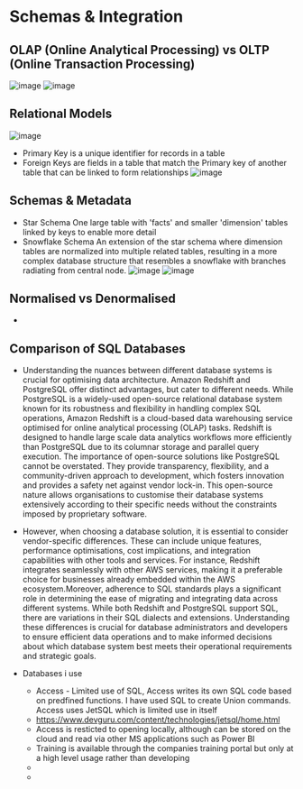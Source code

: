 # Schemas & Integration
## OLAP (Online Analytical Processing) vs OLTP (Online Transaction Processing) 
![image](https://github.com/user-attachments/assets/5a83d9a6-1d9f-4ab1-bc88-57adc39df819)
![image](https://github.com/user-attachments/assets/e1ebb76a-ba2b-4e41-b779-630c85dd03c0)



## Relational Models
![image](https://github.com/user-attachments/assets/64218e78-4815-402c-80ff-cb6ef4a81a5e)
  - Primary Key is a unique identifier for records in a table
  - Foreign Keys are fields in a table that match the Primary key of another table that can be linked to form relationships
![image](https://github.com/user-attachments/assets/bb1628d5-f656-4ea4-a95f-561cc70a2788)

## Schemas & Metadata
  - Star Schema One large table with 'facts' and smaller 'dimension' tables linked by keys to enable more detail
  - Snowflake Schema An extension of the star schema where dimension tables are normalized into multiple related tables, resulting in a more complex database structure that resembles a snowflake with branches radiating from  central node.
![image](https://github.com/user-attachments/assets/8ad183c0-5235-454f-9672-7c6708a59fed)
![image](https://github.com/user-attachments/assets/2665d28f-b5d4-48a0-bf63-4ab05494ae47)
## Normalised vs Denormalised


  - 
## Comparison of SQL Databases
- Understanding the nuances between different database systems is crucial for optimising data architecture. Amazon Redshift and PostgreSQL offer distinct advantages, but cater to different needs. While PostgreSQL is a widely-used open-source relational database system known for its robustness and flexibility in handling complex SQL operations, Amazon Redshift is a cloud-based data warehousing service optimised for online analytical processing (OLAP) tasks. Redshift is designed to handle large scale data analytics workflows more efficiently than PostgreSQL due to its columnar storage and parallel query execution. The importance of open-source solutions like PostgreSQL cannot be overstated. They provide transparency, flexibility, and a community-driven approach to development, which fosters innovation and provides a safety net against vendor lock-in. This open-source nature allows organisations to customise their database systems extensively according to their specific needs without the constraints imposed by proprietary software.
- However, when choosing a database solution, it is essential to consider vendor-specific differences. These can include unique features, performance optimisations, cost implications, and integration capabilities with other tools and services. For instance, Redshift integrates seamlessly with other AWS services, making it a preferable choice for businesses already embedded within the AWS ecosystem.Moreover, adherence to SQL standards plays a significant role in determining the ease of migrating and integrating data across different systems. While both Redshift and PostgreSQL support SQL, there are variations in their SQL dialects and extensions. Understanding these differences is crucial for database administrators and developers to ensure efficient data operations and to make informed decisions about which database system best meets their operational requirements and strategic goals.

- Databases i use
  - Access - Limited use of SQL, Access writes its own SQL code based on predfined functions. I have used SQL to create Union commands. Access uses JetSQL which is limited use in itself
  - https://www.devguru.com/content/technologies/jetsql/home.html
  - Access is resticted to opening locally, although can be stored on the cloud and read via other MS applications such as Power BI
  - Training is available through the companies training portal but only at a high level usage rather than developing
  - 
  - 

